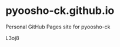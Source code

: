 # pyoosho-ck.github.io
Personal GitHub Pages site for pyoosho-ck













































L3oj8
